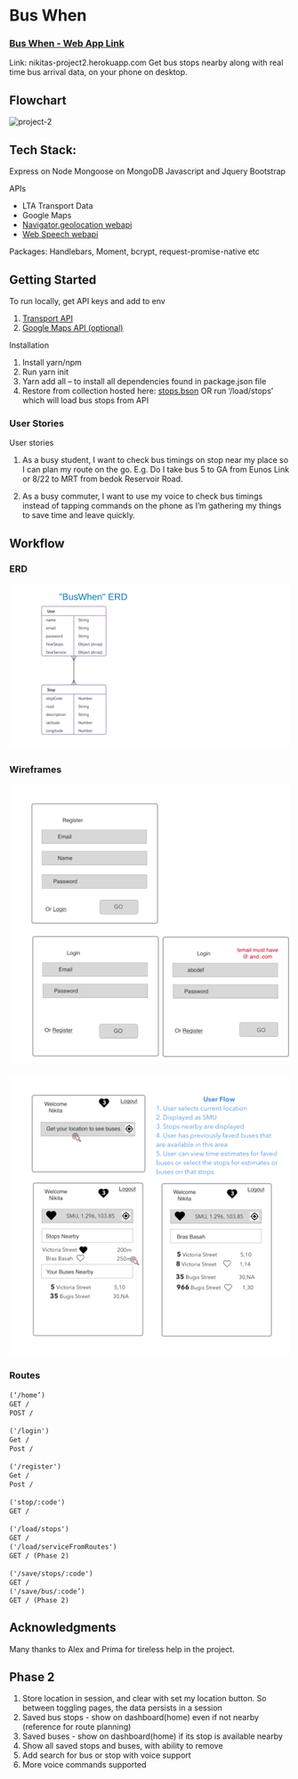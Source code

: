 # Bus When
### [Bus When - Web App Link](https://nikitas-project2.herokuapp.com/)

Link: nikitas-project2.herokuapp.com
Get bus stops nearby along with real time bus arrival data, on your phone on desktop.

## Flowchart
<!-- ![Project Flowchart]('./P2-flowchart.jpg') -->

![project-2](readmedocs/P2-flowchart.jpg)


## Tech Stack:
Express on Node
Mongoose on MongoDB
Javascript and Jquery
Bootstrap

APIs
- LTA Transport Data
- Google Maps
- [Navigator.geolocation webapi](https://developer.mozilla.org/en-US/docs/Web/API/Navigator/geolocation)
- [Web Speech webapi](https://developer.mozilla.org/en-US/docs/Web/API/Web_Speech_API)

Packages: Handlebars, Moment, bcrypt, request-promise-native etc

## Getting Started
To run locally, get API keys and add to env
1.	[Transport API](https://www.mytransport.sg/content/mytransport/home/dataMall.html)
2. [Google Maps API (optional)](https://developers.google.com/maps/documentation/static-maps/intro)

Installation
1.	Install yarn/npm
2.	Run yarn init
3.	Yarn add all – to install all dependencies found in package.json file
4.	Restore from collection hosted here: [stops.bson](http://s000.tinyupload.com/?file_id=72779861239136983602)
OR run ‘<host>/load/stops’ which will load bus stops from API


### User Stories
User stories
1. As a busy student, I want to check bus timings on stop near my place so I can plan my route on the go.
E.g. Do I take bus 5 to GA from Eunos Link or 8/22 to MRT from bedok Reservoir Road.

2. As a busy commuter, I want to use my voice to check bus timings instead of tapping commands on the phone as I’m gathering my things to save time and leave quickly.


## Workflow

### ERD
![ERD](readmedocs/BWERD291017.png)

### Wireframes
![Authentication](readmedocs/auth-desktop.png)

![App](readmedocs/dash.png)
### Routes
```
(‘/home’)
GET /
POST /

('/login')
Get /
Post /

('/register')
Get /
Post /

('stop/:code')
GET /

('/load/stops')
GET /
('/load/serviceFromRoutes')
GET / (Phase 2)

('/save/stops/:code')
GET /
('/save/bus/:code’)
GET / (Phase 2)
```

## Acknowledgments
Many thanks to Alex and Prima for tireless help in the project.

## Phase 2
1. Store location in session, and clear with set my location button. So between toggling pages, the data persists in a session
2. Saved bus stops - show on dashboard(home) even if not nearby (reference for route planning)
3. Saved buses - show on dashboard(home) if its stop is available nearby
4. Show all saved stops and buses, with ability to remove
5. Add search for bus or stop with voice support
6. More voice commands supported
